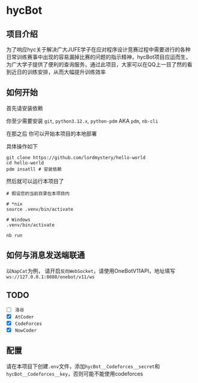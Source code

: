 # hycBot

## 项目介绍
为了响应hyc关于解决广大JUFE学子在应对程序设计竞赛过程中需要进行的各种日常训练赛事中出现的容易漏掉比赛的问题的指示精神，hycBot项目应运而生，为广大学子提供了便利的查询服务，通过此项目，大家可以在QQ上一目了然的看到近日的训练安排，从而大幅提升训练效率

## 如何开始
首先请安装依赖

你至少需要安装 `git`, `python3.12.x`, `python-pdm` AKA `pdm`, `nb-cli`

在那之后 你可以开始本项目的本地部署

具体操作如下

```shell
git clone https://github.com/lordmystery/hello-world 
cd hello-world
pdm insatll # 安装依赖
```

然后就可以运行本项目了

```shell
# 假设您的当前目录在本项目内

# *nix
source .venv/bin/activate

# Windows
.venv/bin/activate

nb run
```

## 如何与消息发送端联通
以`NapCat`为例，
请开启`反向WebSocket`，请使用OneBotV11API，地址填写`ws://127.0.0.1:8080/onebot/v11/ws`

## TODO

- [ ] `洛谷` 
- [x] `AtCoder`
- [x] `CodeForces`
- [x] `NowCoder`

## 配置
请在本项目下创建`.env`文件，添加`hycBot__Codeforces__secret`和`hycBot__Codeforces__key`，否则可能不能使用codeforces
